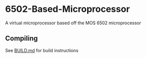 # 6502-Based-Microprocessor
A virtual microprocessor based off the MOS 6502 microprocessor

## Compiling 

See [BUILD.md](./BUILD.md) for build instructions

